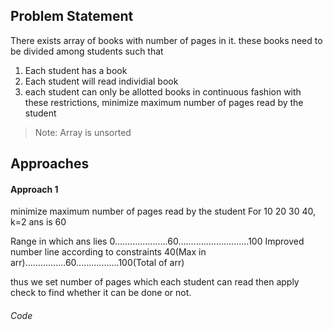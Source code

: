 ## Problem Statement
There exists array of books with number of pages in it. these books need to be divided among students such that
1) Each student has a book
2) Each student will read individial book
3) each student can only be allotted books in continuous fashion
with these restrictions, minimize maximum number of pages read by the student
>Note: Array is unsorted

## Approaches
#### Approach 1
minimize maximum number of pages read by the student
For 10 20 30 40, k=2
ans is 60

Range in which ans lies
0.....................60............................100
Improved number line according to constraints
40(Max in arr)................60.................100(Total of arr)

thus we set number of pages which each student can read then apply check to find whether it can be done or not.

###### Code
```java
```


